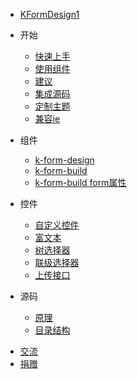 <!--
 * @Author: ZZH
 * @Date: 2021-08-05 16:11:39
 * @LastEditTime: 2021-08-06 10:06:20
 * @LastEditors: ZZH
 * @Description: 文档目录
 * @FilePath: /pc-design/docs/_sidebar.md
-->
* [KFormDesign1](README)
- 开始
  * [快速上手](zh-cn/guide/start?id=快速上手)
  * [使用组件](zh-cn/guide/start?id=引入-k-form-design)
  * [建议](zh-cn/guide/start?id=使用建议)
  * [集成源码](zh-cn/guide/soundCode)
  * [定制主题](zh-cn/guide/customize-theme)
  * [兼容ie](zh-cn/vue-cli-ie)
- 组件
  * [k-form-design](zh-cn/components/design)
  * [k-form-build](zh-cn/components/build)
  * [k-form-build form属性](zh-cn/components/form)

- 控件

  * [自定义控件](zh-cn/field/custom)
  * [富文本](zh-cn/field/editor)
  * [树选择器](zh-cn/field/treeSelect)
  * [联级选择器](zh-cn/field/cascader)
  * [上传接口](zh-cn/config)

- 源码

  * [原理](zh-cn/soundCode/build)
  * [目录结构](zh-cn/soundCode/pcCatalog)

* [交流](zh-cn/communication)
* [捐赠](zh-cn/donation)
